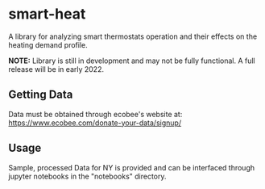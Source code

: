 # smart-heat
A library for analyzing smart thermostats operation and their effects on the heating demand profile.

**NOTE:** Library is still in development and may not be fully functional. A full release will be in early 2022.

## Getting Data
Data must be obtained through ecobee's website at: https://www.ecobee.com/donate-your-data/signup/

## Usage
Sample, processed Data for NY is provided and can be interfaced through jupyter notebooks in the "notebooks" directory.
